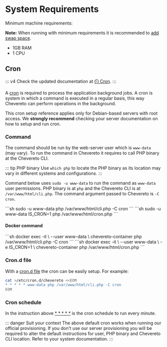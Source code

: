 # System Requirements

Minimum machine requirements:

**Note:** When running with minimum requirements it is recommended to [add swap space](https://www.digitalocean.com/community/tutorials/how-to-add-swap-space-on-ubuntu-20-04).

* 1GB RAM
* 1 CPU

## Cron

::: v4
Check the updated documentation at [⏲️ Cron](https://v4-docs.chevereto.com/application/stack/cron.html).
:::

A [cron](https://en.wikipedia.org/wiki/Cron) is required to process the application background jobs. A cron is system in which a command is executed in a regular basis, this way Chevereto can perform operations in the background.

This cron setup reference applies only for Debian-based servers with root access. We **strongly recommend** checking your server documentation on how to setup and run cron.

### Command

The command should be run by the web-server user which is `www-data` (may vary). To run the command in Chevereto it requires to call PHP binary at the Chevereto CLI.

::: tip PHP binary
Use `which php` to locate the PHP binary as its location may vary in different systems and configurations.
:::

Command below uses `sudo -u www-data` to run the command as `www-data` user permissions. PHP binary is at `php` and the Chevereto CLI is at `/var/www/html/cli.php`. The command argument passed to Chevereto is `-C cron`.

<code-group>
<code-block title="V3.20+">
```sh
sudo -u www-data php /var/www/html/cli.php -C cron
```
</code-block>

<code-block title="Older">
```sh
sudo -u www-data IS_CRON=1 php /var/www/html/cron.php
```
</code-block>
</code-group>

#### Docker command

<code-group>
<code-block title="V3.20+">
```sh
docker exec -it \
    --user www-data \
    chevereto-container php /var/www/html/cli.php -C cron
```
</code-block>

<code-block title="Older">
```sh
docker exec -it \
    --user www-data \
    -e IS_CRON=1 \
    chevereto-container php /var/www/html/cron.php
```
</code-block>
</code-group>

### Cron.d file

With a [cron.d file](https://manpages.debian.org/stretch/cron/cron.8) the cron can be easily setup. For example:

```sh
cat >/etc/cron.d/chevereto <<EOM
* * * * * www-data php /var/www/html/cli.php -C cron
EOM
```

### Cron schedule

In the instruction above [* * * * *](https://crontab.guru/#*_*_*_*_*) is the cron schedule to run every minute.

::: danger Suit your context
The above default cron works when running our official provisioning. If you don't use our server provisioning you will be required to alter the default instructions for user, PHP binary and Chevereto CLI location. Refer to your system documentation.
:::
